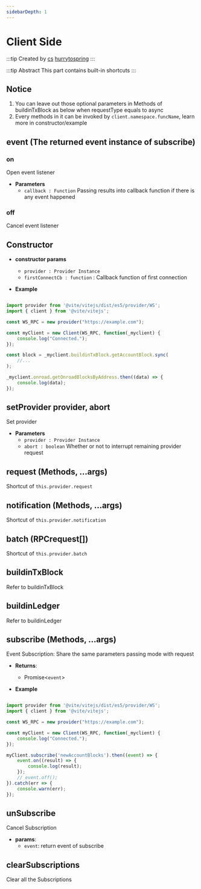 ```yaml
---
sidebarDepth: 1
---
```

# Client Side

:::tip Created by
[cs](https://github.com/lovelycs)
[hurrytospring](https://github.com/hurrytospring)
:::

:::tip Abstract
This part contains built-in shortcuts
:::

## Notice 
1. You can leave out those optional parameters in Methods of buildinTxBlock as below when requestType equals to async
2. Every methods in it can be invoked by `client.namespace.funcName`, learn more in constructor/example

## event (The returned event instance of subscribe)

### on
Open event listener

- **Parameters**
    * `callback : Function` Passing results into callback function if there is any event happened

### off
Cancel event listener

## Constructor

- **constructor params**
    - `provider : Provider Instance`
    - `firstConnectCb : function` : Callback function of first connection

- **Example**

```javascript

import provider from '@vite/vitejs/dist/es5/provider/WS';
import { client } from '@vite/vitejs';

const WS_RPC = new provider("https://example.com");

const myClient = new Client(WS_RPC, function(_myclient) {
    console.log("Connected.");
});

const block = _myclient.buildinTxBlock.getAccountBlock.sync(
    //...
);

_myclient.onroad.getOnroadBlocksByAddress.then((data) => {
    console.log(data);
});

```

## setProvider provider, abort
Set provider

- **Parameters**
    * `provider : Provider Instance`
    * `abort : boolean` Whether or not to interrupt remaining provider request

## request (Methods, ...args)
Shortcut of `this.provider.request`

## notification (Methods, ...args)
Shortcut of `this.provider.notification`

## batch (RPCrequest[])
Shortcut of `this.provider.batch`

## buildinTxBlock
Refer to buildinTxBlock

## buildinLedger
Refer to buildinLedger

## subscribe (Methods, ...args)
Event Subscription: Share the same parameters passing mode with request

- **Returns**:
    - Promise<`event`>

- **Example**

```javascript

import provider from '@vite/vitejs/dist/es5/provider/WS';
import { client } from '@vite/vitejs';

const WS_RPC = new provider("https://example.com");

const myClient = new Client(WS_RPC, function(_myclient) {
    console.log("Connected.");
});

myClient.subscribe('newAccountBlocks').then((event) => {
    event.on((result) => {
        console.log(result);
    });
    // event.off();
}).catch(err => {
    console.warn(err);
});

```

## unSubscribe
Cancel Subscription

- **params**: 
  * `event`: return event of subscribe

## clearSubscriptions
Clear all the Subscriptions
